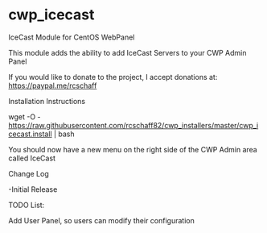 # cwp_icecast
IceCast Module for CentOS WebPanel

This module adds the ability to add IceCast Servers to your CWP Admin Panel

If you would like to donate to the project, I accept donations at: https://paypal.me/rcschaff

Installation Instructions

wget -O - https://raw.githubusercontent.com/rcschaff82/cwp_installers/master/cwp_icecast.install | bash

You should now have a new menu on the right side of the CWP Admin area called IceCast

Change Log

-Initial Release

TODO List:

Add User Panel, so users can modify their configuration

